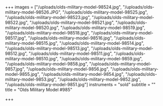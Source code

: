 +++
images = ["/uploads/olds-military-model-98524.jpg", "/uploads/olds-military-model-98526.JPG", "/uploads/olds-military-model-98525.jpg", "/uploads/olds-military-model-98523.jpg", "/uploads/olds-military-model-98522.jpg", "/uploads/olds-military-model-98521.jpg", "/uploads/olds-military-model-98520.jpg", "/uploads/olds-military-model-98519.jpg", "/uploads/olds-military-model-98518.jpg", "/uploads/olds-military-model-98517.jpg", "/uploads/olds-military-model-98516.jpg", "/uploads/olds-military-model-98515.jpg", "/uploads/olds-military-model-98514.jpg", "/uploads/olds-military-model-98513.jpg", "/uploads/olds-military-model-98512.jpg", "/uploads/olds-military-model-98511.jpg", "/uploads/olds-military-model-98510.jpg", "/uploads/olds-military-model-9859.jpg", "/uploads/olds-military-model-9858.jpg", "/uploads/olds-military-model-9857.jpg", "/uploads/olds-military-model-9856.jpg", "/uploads/olds-military-model-9855.jpg", "/uploads/olds-military-model-9854.jpg", "/uploads/olds-military-model-9853.jpg", "/uploads/olds-military-model-9852.jpg", "/uploads/olds-military-model-9851.jpg"]
instruments = "sold"
subtitle = ""
title = "Olds Military Model #985"

+++
